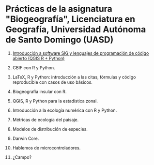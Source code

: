 # Prácticas de la asignatura "Biogeografía", Licenciatura en Geografía, Universidad Autónoma de Santo Domingo (UASD)

1. [Introducción a software SIG y lenguajes de programación de código abierto (QGIS R + Python)](practica-1.md)

2. GBIF con R y Python.

2. LaTeX, R y Python: introducción a las citas, fórmulas y código reproducible con casos de uso básicos.

3. Biogeografía insular con R.

4. QGIS, R y Python para la estadística zonal.

5. Introducción a la ecología numérica con R y Python.

6. Métricas de ecología del paisaje.

7. Modelos de distribución de especies.

8. Darwin Core.

9. Hablemos de microcontroladores.

9. ¿Campo?
